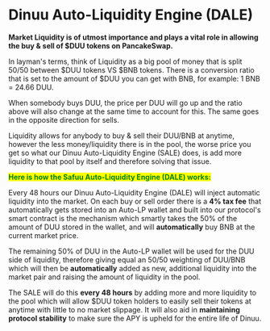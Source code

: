 # Dinuu Auto-Liquidity Engine (DALE)

**Market Liquidity is of utmost importance and plays a vital role in allowing the buy & sell of $DUU tokens on PancakeSwap.**

In layman's terms, think of Liquidity as a big pool of money that is split 50/50 between $DUU tokens VS $BNB tokens. There is a conversion ratio that is set to the amount of $DUU you can get with BNB, for example: 1 BNB = 24.66 DUU.

When somebody buys DUU, the price per DUU will go up and the ratio above will also change at the same time to account for this. The same goes in the opposite direction for sells.

Liquidity allows for anybody to buy & sell their DUU/BNB at anytime, however the less money/liquidity there is in the pool, the worse price you get so what our Dinuu Auto-Liquidity Engine (SALE) does, is add more liquidity to that pool by itself and therefore solving that issue.



<mark style="color:green;">**Here is how the Safuu Auto-Liquidity Engine (DALE) works:**</mark>

Every 48 hours our Dinuu Auto-Liquidity Engine (DALE) will inject automatic liquidity into the market. On each buy or sell order there is a **4% tax fee** that automatically gets stored into an Auto-LP wallet and built into our protocol's smart contract is the mechanism which smartly takes the 50% of the amount of DUU stored in the wallet, and will **automatically** buy BNB at the current market price.

The remaining 50% of DUU in the Auto-LP wallet will be used for the DUU side of liquidity, therefore giving equal an 50/50 weighting of DUU/BNB which will then be **automatically** added as new, additional liquidity into the market pair and raising the amount of liquidity in the pool.

The SALE will do this **every 48 hours** by adding more and more liquidity to the pool which will allow $DUU token holders to easily sell their tokens at anytime with little to no market slippage. It will also aid in **maintaining protocol stability** to make sure the APY is upheld for the entire life of Dinuu.
